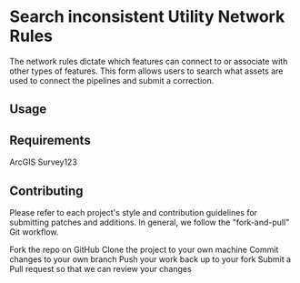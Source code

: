 # Search inconsistent Utility Network Rules
The network rules dictate which features can connect to or associate with other types of features. This form allows users to search what assets are used to connect the pipelines and submit a correction.

## Usage 

## Requirements
ArcGIS Survey123 

## Contributing 
Please refer to each project's style and contribution guidelines for submitting patches and additions. In general, we follow the "fork-and-pull" Git workflow.

Fork the repo on GitHub
Clone the project to your own machine
Commit changes to your own branch
Push your work back up to your fork
Submit a Pull request so that we can review your changes


